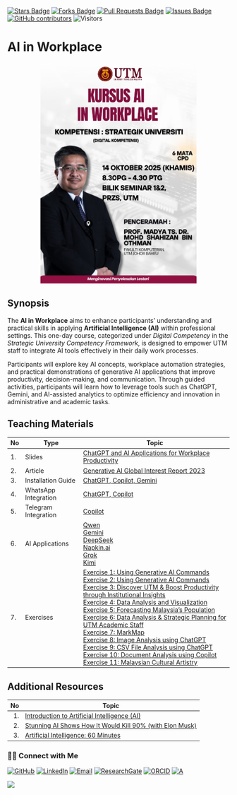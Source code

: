 <a href="https://github.com/drshahizan/short-course/stargazers"><img src="https://img.shields.io/github/stars/drshahizan/short-course" alt="Stars Badge"/></a>
<a href="https://github.com/drshahizan/short-course/network/members"><img src="https://img.shields.io/github/forks/drshahizan/short-course" alt="Forks Badge"/></a>
<a href="https://github.com/drshahizan/short-course/pulls"><img src="https://img.shields.io/github/issues-pr/drshahizan/short-course" alt="Pull Requests Badge"/></a>
<a href="https://github.com/drshahizan/short-course"><img src="https://img.shields.io/github/issues/drshahizan/short-course" alt="Issues Badge"/></a>
<a href="https://github.com/drshahizan/short-course/graphs/contributors"><img alt="GitHub contributors" src="https://img.shields.io/github/contributors/drshahizan/short-course?color=2b9348"></a>
![Visitors](https://api.visitorbadge.io/api/visitors?path=https%3A%2F%2Fgithub.com%2Fdrshahizan%2Fshort-course&labelColor=%23d9e3f0&countColor=%23697689&style=flat)


# AI in Workplace
<p align="center">
 <img src="https://github.com/drshahizan/short-course/blob/main/workshop/25pendaftar/images/Pendaftar.jpeg"  height="500">
 </p>

## Synopsis

The **AI in Workplace** aims to enhance participants’ understanding and practical skills in applying **Artificial Intelligence (AI)** within professional settings. This one-day course, categorized under *Digital Competency* in the *Strategic University Competency Framework*, is designed to empower UTM staff to integrate AI tools effectively in their daily work processes.

Participants will explore key AI concepts, workplace automation strategies, and practical demonstrations of generative AI applications that improve productivity, decision-making, and communication. Through guided activities, participants will learn how to leverage tools such as ChatGPT, Gemini, and AI-assisted analytics to optimize efficiency and innovation in administrative and academic tasks.

## **Teaching Materials**

| No | Type                 | Topic |
| -- | -------------------- | ------------------------------------------------------------------------------------------------------------------------------------------------------------------------------------------------------------------------------------------------------------------------------------------------------------------------------------------------------------------------------------------------------------------------------------------------------------------------------------------------------------------------------------------------------------------------------------------------------------------------------------------------------------------------------------------------------------------------------------------------------------------------------------------------------------------------------------------------------------------------------------------------------------------------------------------------------------------------------------------------------------------------------------------------------------------------------------------------------------------------------------------------------------------------------------------------------------------------------------------- |
| 1. | Slides               | [ChatGPT and AI Applications for Workplace Productivity](https://liveutm-my.sharepoint.com/:b:/g/personal/shahizan_live_utm_my/EcV1RRD5mW9LqYByUmWaoEkBfipQgzDmSsIZgYge2xSXYw?e=Tqnx1q) |
| 2. | Article              | [Generative AI Global Interest Report 2023](https://www.electronicshub.org/generative-ai-global-interest-report-2023/) |
| 3. | Installation Guide   | [ChatGPT, Copilot, Gemini](./materials/signin.md) |
| 4. | WhatsApp Integration | [ChatGPT, Copilot](./materials/wa-chatgpt.md) |
| 5. | Telegram Integration | [Copilot](./materials/telegram.md) |
| 6. | AI Applications      | [Qwen](./materials/qwen.md) <br> [Gemini](https://gemini.google.com/app) <br> [DeepSeek](./materials/deepseek.md) <br> [Napkin.ai](./materials//napkin.md) <br> [Grok](./materials/grok.md) <br> [Kimi](./materials/kimi.md) |
| 7. | Exercises            | [Exercise 1: Using Generative AI Commands](https://github.com/drshahizan/ai-tools/blob/main/materials/untw/fungsi.md) <br> [Exercise 2: Using Generative AI Commands](./materials/latihan2.md) <br> [Exercise 3: Discover UTM & Boost Productivity through Institutional Insights](./materials/latihan3.md) <br> [Exercise 4: Data Analysis and Visualization](./materials/latihan4.md) <br> [Exercise 5: Forecasting Malaysia’s Population](./materials/latihan5.md) <br> [Exercise 6: Data Analysis & Strategic Planning for UTM Academic Staff](./materials/latihan6.md) <br> [Exercise 7: MarkMap](https://github.com/drshahizan/ai-tools/blob/main/materials/pimpin/markmap.md) <br> [Exercise 8: Image Analysis using ChatGPT](https://github.com/drshahizan/ai-tools/blob/main/materials/untw/dokumen_untw.md) <br> [Exercise 9: CSV File Analysis using ChatGPT](https://github.com/drshahizan/ai-tools/blob/main/materials/untw/dokumen_chatgpt.md) <br> [Exercise 10: Document Analysis using Copilot](https://github.com/drshahizan/ai-tools/blob/main/materials/untw/dokumen_copilot.md) <br> [Exercise 11: Malaysian Cultural Artistry](https://github.com/drshahizan/Generative-AI-Playground/blob/main/materials/drawing.md) |

## **Additional Resources**

| No | Topic                                                                                                        |
| -: | ------------------------------------------------------------------------------------------------------------ |
| 1. | [Introduction to Artificial Intelligence (AI)](https://youtu.be/kms0WrEbs0Q?si=woVk00RDgFNC5rBd)             |
| 2. | [Stunning AI Shows How It Would Kill 90% (with Elon Musk)](https://youtu.be/J6Mdq3n6kgk?si=4G0k5-WNH55pBMhw) |
| 3. | [Artificial Intelligence: 60 Minutes](https://youtu.be/aZ5EsdnpLMI?si=3aEFdMyTnOWZTuCZ)                      |


### 🙌🏻 Connect with Me
<p align="left">
    <a href="https://github.com/drshahizan" target="_blank"><img alt="GitHub" src="https://img.shields.io/badge/-@drshahizan-181717?style=flat-square&logo=GitHub&logoColor=white"></a>
    <a href="https://www.linkedin.com/in/drshahizan" target="_blank"><img alt="LinkedIn" src="https://img.shields.io/badge/-drshahizan-blue?style=flat-square&logo=Linkedin&logoColor=white&link=https://www.linkedin.com/in/drshahizan/"></a>
    <a href="mailto:shahizan@utm.my" target="_blank"><img alt="Email" src="https://img.shields.io/badge/-shahizan@utm.my-c14438?style=flat-square&logo=Gmail&logoColor=white&link=mailto:shahizan@utm.my.com"></a>
    <a href="https://www.researchgate.net/profile/Mohd-Othman-28" target="_blank"><img alt="ResearchGate" src="https://img.shields.io/badge/-ResearchGate-00CCBB?style=flat-square&logo=ResearchGate&logoColor=white"></a>
    <a href="https://orcid.org/0000-0003-4261-1873" target="_blank"><img alt="ORCID" src="https://img.shields.io/badge/-ORCID-A6CE39?style=flat-square&logo=ORCID&logoColor=white"></a> 
 <a href="https://visitorbadge.io/status?path=https%3A%2F%2Fgithub.com%2Fdrshahizan" target="_blank"><img alt="A" src="https://api.visitorbadge.io/api/visitors?path=https%3A%2F%2Fgithub.com%2Fdrshahizan&labelColor=%23697689&countColor=%23555555&style=plastic"></a>
 
![](https://hit.yhype.me/github/profile?user_id=81284918)
</p>
